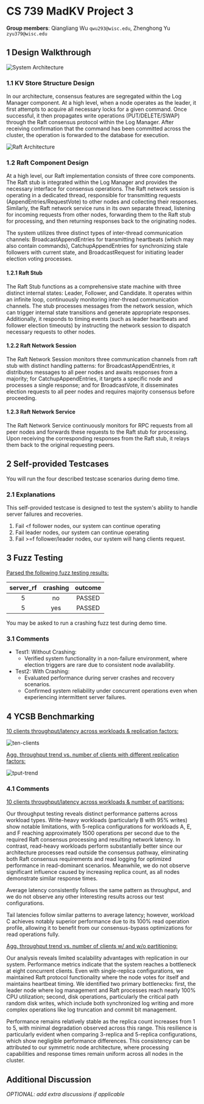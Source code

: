 # CS 739 MadKV Project 3

**Group members**: Qiangliang Wu `qwu293@wisc.edu`, Zhenghong Yu `zyu379@wisc.edu`

## 1 Design Walkthrough

![System Architecture](plots-p2/architecture_p2.jpg)

### 1.1 KV Store Structure Design

In our architecture, consensus features are segregated within the Log Manager component. At a high level, when a node operates as the leader, it first attempts to acquire all necessary locks for a given command. Once successful, it then propagates write operations (PUT/DELETE/SWAP) through the Raft consensus protocol within the Log Manager. After receiving confirmation that the command has been committed across the cluster, the operation is forwarded to the database for execution.

![Raft Architecture](plots-p3/Raft.jpg)

### 1.2 Raft Component Design

At a high level, our Raft implementation consists of three core components. The Raft stub is integrated within the Log Manager and provides the necessary interface for consensus operations. The Raft network session is operating in a dedicated thread, responsible for transmitting requests (AppendEntries/RequestVote) to other nodes and collecting their responses. Similarly, the Raft network service runs in its own separate thread, listening for incoming requests from other nodes, forwarding them to the Raft stub for processing, and then returning responses back to the originating nodes.

The system utilizes three distinct types of inter-thread communication channels: BroadcastAppendEntries for transmitting heartbeats (which may also contain commands), CatchupAppendEntries for synchronizing stale followers with current state, and BroadcastRequest for initiating leader election voting processes.

#### 1.2.1 Raft Stub

The Raft Stub functions as a comprehensive state machine with three distinct internal states: Leader, Follower, and Candidate. It operates within an infinite loop, continuously monitoring inter-thread communication channels. The stub processes messages from the network session, which can trigger internal state transitions and generate appropriate responses. Additionally, it responds to timing events (such as leader heartbeats and follower election timeouts) by instructing the network session to dispatch necessary requests to other nodes.

#### 1.2.2 Raft Network Session

The Raft Network Session monitors three communication channels from raft stub with distinct handling patterns: for BroadcastAppendEntries, it distributes messages to all peer nodes and awaits responses from a majority; for CatchupAppendEntries, it targets a specific node and processes a single response; and for BroadcastVote, it disseminates election requests to all peer nodes and requires majority consensus before proceeding.

#### 1.2.3 Raft Network Service

The Raft Network Service continuously monitors for RPC requests from all peer nodes and forwards these requests to the Raft stub for processing. Upon receiving the corresponding responses from the Raft stub, it relays them back to the original requesting peers.

## 2 Self-provided Testcases

You will run the four described testcase scenarios during demo time.

### 2.1 Explanations

This self-provided testcase is designed to test the system's ability to handle server failures and recoveries. 

1. Fail <f follower nodes, our system can continue operating
2. Fail leader nodes, our system can continue operating
3. Fail >=f follower/leader nodes, our system will hang clients request. 

## 3 Fuzz Testing

<u>Parsed the following fuzz testing results:</u>

server_rf | crashing | outcome
:-: | :-: | :-:
5 | no | PASSED
5 | yes | PASSED

You may be asked to run a crashing fuzz test during demo time.

### 3.1 Comments

- Test1: Without Crashing:
    - Verified system functionality in a non-failure environment, where election triggers are rare due to consistent node availability.
- Test2: With Crashing:
    - Evaluated performance during server crashes and recovery scenarios.
    - Confirmed system reliability under concurrent operations even when experiencing intermittent server failures.

## 4 YCSB Benchmarking

<u>10 clients throughput/latency across workloads & replication factors:</u>

![ten-clients](plots-p3/ycsb-ten-clients.png)

<u>Agg. throughput trend vs. number of clients with different replication factors:</u>

![tput-trend](plots-p3/ycsb-tput-trend.png)

### 4.1 Comments

<u>10 clients throughput/latency across workloads & number of partitions:</u>

Our throughput testing reveals distinct performance patterns across workload types. Write-heavy workloads (particularly B with 95% writes) show notable limitations, with 5-replica configurations for workloads A, E, and F reaching approximately 1500 operations per second due to the required Raft consensus processing and resulting network latency. In contrast, read-heavy workloads perform substantially better since our architecture processes read outside the consensus pathway, eliminating both Raft consensus requirements and read logging for optimized performance in read-dominant scenarios. Meanwhile, we do not observe significant influence caused by increasing replica count, as all nodes demonstrate similar response times.

Average latency consistently follows the same pattern as throughput, and we do not observe any other interesting results across our test configurations.

Tail latencies follow similar patterns to average latency; however, workload C achieves notably superior performance due to its 100% read operation profile, allowing it to benefit from our consensus-bypass optimizations for read operations fully.

<u>Agg. throughput trend vs. number of clients w/ and w/o partitioning:</u>

Our analysis reveals limited scalability advantages with replication in our system. Performance metrics indicate that the system reaches a bottleneck at eight concurrent clients. Even with single-replica configurations, we maintained Raft protocol functionality where the node votes for itself and maintains heartbeat timing. We identified two primary bottlenecks: first, the leader node where log management and Raft processes reach nearly 100% CPU utilization; second, disk operations, particularly the critical path random disk writes, which include both synchronized log writing and more complex operations like log truncation and commit bit management.

Performance remains relatively stable as the replica count increases from 1 to 5, with minimal degradation observed across this range. This resilience is particularly evident when comparing 3-replica and 5-replica configurations, which show negligible performance differences. This consistency can be attributed to our symmetric node architecture, where processing capabilities and response times remain uniform across all nodes in the cluster.

## Additional Discussion

*OPTIONAL: add extra discussions if applicable*

